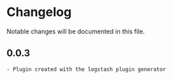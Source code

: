 # Changelog
Notable changes will be documented in this file.

## 0.0.3
	- Plugin created with the logstash plugin generator